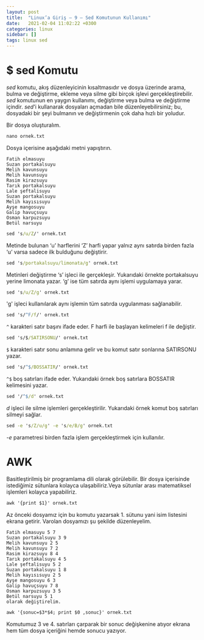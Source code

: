 ```yaml
---
layout: post
title:  "Linux’a Giriş — 9 — Sed Komutunun Kullanımı"
date:   2021-02-04 11:02:22 +0300
categories: linux 
sidebar: []
tags: linux sed
---
```


# $ sed Komutu 

*sed* komutu, akış düzenleyicinin kısaltmasıdır ve dosya üzerinde arama, bulma ve değiştirme, ekleme veya silme gibi birçok işlevi gerçekleştirebilir. *sed* komutunun en yaygın kullanımı, değiştirme veya bulma ve değiştirme içindir. *sed*'i kullanarak dosyaları açmadan bile düzenleyebilirsiniz; bu, dosyadaki bir şeyi bulmanın ve değiştirmenin çok daha hızlı bir yoludur.

Bir dosya oluşturalım.

```bat
nano ornek.txt
```

Dosya içerisine aşağıdaki metni yapıştırın.

```
Fatih elmasuyu
Suzan portakalsuyu
Melih kavunsuyu
Melih kavunsuyu
Rasim kirazsuyu
Tarık portakalsuyu
Lale şeftalisuyu
Suzan portakalsuyu
Melih kayısısuyu
Ayşe mangosuyu
Galip havuçsuyu
Osman karpuzsuyu
Betül narsuyu
```

```bat
sed 's/u/Z/' ornek.txt
```

Metinde bulunan ‘u’ harflerini ‘Z’ harfi yapar yalnız aynı satırda birden fazla ‘u’ varsa sadece ilk bulduğunu değiştirir.

```bat
sed 's/portakalsuyu/limonata/g' ornek.txt
```

Metinleri değiştirme ‘s’ işleci ile gerçekleşir. Yukarıdaki örnekte portakalsuyu yerine limonata yazar. ‘g’ ise tüm satırda aynı işlemi uygulamaya yarar.

```bat
sed 's/u/Z/g' ornek.txt
```

'g' işleci kullanılarak aynı işlemin tüm satırda uygulanması sağlanabilir.

```bat
sed 's/^F/f/' ornek.txt
```

<code>^</code> karakteri satır başını ifade eder. F harfi ile başlayan kelimeleri f ile değiştir.

```bat
sed 's/$/SATIRSONU/' ornek.txt
```

<code>$</code> karakteri satır sonu anlamına gelir ve bu komut satır sonlarına SATIRSONU yazar.

```bat
sed 's/^$/BOSSATIR/' ornek.txt
```

<code>^$</code> boş satırları ifade eder. Yukarıdaki örnek boş satırlara BOSSATIR kelimesini yazar.

```bat
sed '/^$/d' ornek.txt
```

*d* işleci ile silme işlemleri gerçekleştirilir. Yukarıdaki örnek komut boş satırları silmeyi sağlar.

```bat
sed -e 's/Z/u/g' -e 's/e/B/g' ornek.txt
```

*-e* parametresi birden fazla işlem gerçekleştirmek için kullanılır.

# AWK

Basitleştirilmiş bir programlama dili olarak görülebilir. Bir dosya içerisinde istediğimiz sütunlara kolayca ulaşabiliriz.Veya sütunlar arası matematiksel işlemleri kolayca yapabiliriz.

```bat
awk '{print $1}' ornek.txt
```

Az önceki dosyamız için bu komutu yazarsak 1. sütunu yani isim listesini ekrana getirir. Varolan dosyamızı şu şekilde düzenleyelim.

```
Fatih elmasuyu 5 7
Suzan portakalsuyu 3 9
Melih kavunsuyu 2 5
Melih kavunsuyu 7 2
Rasim kirazsuyu 8 4
Tarık portakalsuyu 4 5
Lale şeftalisuyu 5 2
Suzan portakalsuyu 1 8
Melih kayısısuyu 2 5
Ayşe mangosuyu 6 3
Galip havuçsuyu 7 8
Osman karpuzsuyu 3 5
Betül narsuyu 5 1
olarak değiştirelim.
```

```bat
awk '{sonuc=$3*$4; print $0 ,sonuc}' ornek.txt
```

Komutumuz 3 ve 4. satırları çarparak bir sonuc değişkenine atıyor ekrana hem tüm dosya içeriğini hemde sonucu yazıyor.